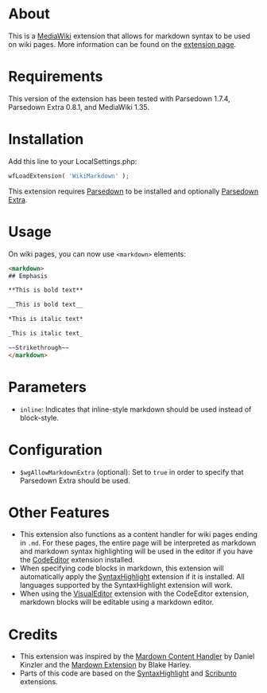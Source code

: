 # About

This is a [MediaWiki](https://www.mediawiki.org/) extension that allows for markdown syntax to be used on wiki pages.  More information can be found on the [extension page](https://www.mediawiki.org/wiki/Extension:WikiMarkdown).

# Requirements

This version of the extension has been tested with Parsedown 1.7.4, Parsedown Extra 0.8.1, and MediaWiki 1.35.

# Installation

Add this line to your LocalSettings.php:

```php
wfLoadExtension( 'WikiMarkdown' );
```

This extension requires [Parsedown](https://github.com/erusev/parsedown) to be installed and optionally [Parsedown Extra](https://github.com/erusev/parsedown-extra).

# Usage

On wiki pages, you can now use `<markdown>` elements:

```html
<markdown>
## Emphasis

**This is bold text**

__This is bold text__

*This is italic text*

_This is italic text_

~~Strikethrough~~
</markdown>
```

# Parameters

* `inline`:   Indicates that inline-style markdown should be used instead of block-style.

# Configuration

* `$wgAllowMarkdownExtra` (optional): Set to `true` in order to specify that Parsedown Extra should be used.

# Other Features
* This extension also functions as a content handler for wiki pages ending in `.md`.  For these pages, the entire page will be interpreted as markdown and markdown syntax highlighting will be used in the editor if you have the [CodeEditor](https://www.mediawiki.org/wiki/Extension:CodeEditor) extension installed.
* When specifying code blocks in markdown, this extension will automatically apply the [SyntaxHighlight](https://www.mediawiki.org/wiki/Extension:SyntaxHighlight) extension if it is installed.  All languages supported by the SyntaxHighlight extension will work.
* When using the [VisualEditor](https://www.mediawiki.org/wiki/Extension:VisualEditor) extension with the CodeEditor extension, markdown blocks will be editable using a markdown editor.

# Credits

* This extension was inspired by the [Mardown Content Handler](https://github.com/brightbyte/MWExtension-Markdown) by Daniel Kinzler and the [Mardown Extension](https://www.mediawiki.org/wiki/Extension:Markdown) by Blake Harley.
* Parts of this code are based on the [SyntaxHighlight](https://www.mediawiki.org/wiki/Extension:SyntaxHighlight) and [Scribunto](https://www.mediawiki.org/wiki/Extension:Scribunto) extensions.